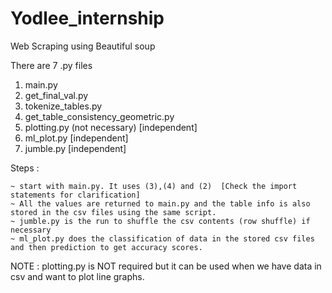 # Yodlee_internship
Web Scraping using Beautiful soup

There are 7 .py files
1. main.py
2. get_final_val.py
3. tokenize_tables.py
4. get_table_consistency_geometric.py
5. plotting.py (not necessary) [independent]
6. ml_plot.py  [independent]
7. jumble.py   [independent]


Steps :
 
	~ start with main.py. It uses (3),(4) and (2)  [Check the import statements for clarification]
	~ All the values are returned to main.py and the table info is also stored in the csv files using the same script.
	~ jumble.py is the run to shuffle the csv contents (row shuffle) if necessary
	~ ml_plot.py does the classification of data in the stored csv files and then prediction to get accuracy scores.


  NOTE : plotting.py is NOT required but it can be used when we have data in csv and want to plot line graphs.
	
	
